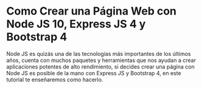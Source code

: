 # Como Crear una Página Web con Node JS 10, Express JS 4 y Bootstrap 4 
Node JS es quizás una de las tecnologías más importantes de los últimos años, cuenta con muchos paquetes y herramientas que nos ayudan a crear aplicaciones potentes de alto rendimiento, si decides crear una página con Node JS es posible de la mano con Express JS y Bootstrap 4, en este tutorial te enseñaremos como hacerlo.
